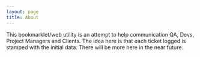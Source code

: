 ```yaml
---
layout: page
title: About
---
```


This bookmarklet/web utility is an attempt to help communication QA, Devs, Project Managers and Clients. The idea here is that each ticket logged is stamped with the initial data. There will be more here in the near future.


